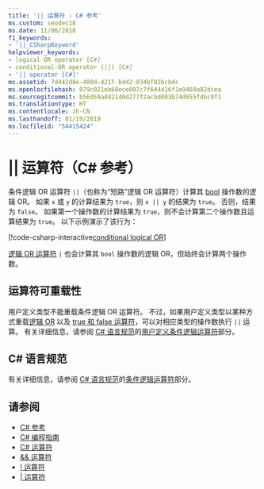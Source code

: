 ```yaml
---
title: '|| 运算符 - C# 参考'
ms.custom: seodec18
ms.date: 11/06/2018
f1_keywords:
- '||_CSharpKeyword'
helpviewer_keywords:
- logical OR operator [C#]
- conditional-OR operator (||) [C#]
- '|| operator [C#]'
ms.assetid: 7d442d8e-400d-421f-b4d2-034bf82bcbdc
ms.openlocfilehash: 079c021eb68ece097c7f644416f1e9469a82dcea
ms.sourcegitcommit: b56d59ad42140d277f2acbd003b74d655fdbc9f1
ms.translationtype: HT
ms.contentlocale: zh-CN
ms.lasthandoff: 01/19/2019
ms.locfileid: "54415424"
---
```

# <a name="-operator-c-reference"></a>|| 运算符（C# 参考）

条件逻辑 OR 运算符 `||`（也称为“短路”逻辑 OR 运算符）计算其 [bool](../keywords/bool.md) 操作数的逻辑 OR。 如果 `x` 或 `y` 的计算结果为 `true`，则 `x || y` 的结果为 `true`。 否则，结果为 `false`。 如果第一个操作数的计算结果为 `true`，则不会计算第二个操作数且运算结果为 `true`。 以下示例演示了该行为：

[!code-csharp-interactive[conditional logical OR](~/samples/snippets/csharp/language-reference/operators/ConditionalLogicalOperatorsExamples.cs#Or)]

[逻辑 OR 运算符](or-operator.md) `|` 也会计算其 `bool` 操作数的逻辑 OR，但始终会计算两个操作数。

## <a name="operator-overloadability"></a>运算符可重载性

用户定义类型不能重载条件逻辑 OR 运算符。 不过，如果用户定义类型以某种方式重载[逻辑 OR](or-operator.md) 以及 [true 和 false 运算符](../keywords/true-false-operators.md)，可以对相应类型的操作数执行 `||` 运算。 有关详细信息，请参阅 [C# 语言规范](../language-specification/index.md)的[用户定义条件逻辑运算符](~/_csharplang/spec/expressions.md#user-defined-conditional-logical-operators)部分。

## <a name="c-language-specification"></a>C# 语言规范

有关详细信息，请参阅 [C# 语言规范](../language-specification/index.md)的[条件逻辑运算符](~/_csharplang/spec/expressions.md#conditional-logical-operators)部分。

## <a name="see-also"></a>请参阅

- [C# 参考](../index.md)
- [C# 编程指南](../../programming-guide/index.md)
- [C# 运算符](index.md)
- [&& 运算符](conditional-and-operator.md)
- [\! 运算符](logical-negation-operator.md)
- [| 运算符](or-operator.md)
